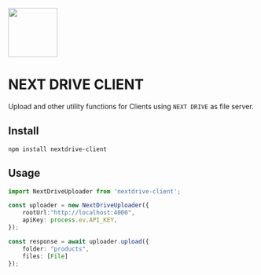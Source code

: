 <img src="https://github.com/user-attachments/assets/cf92e206-0cee-4f38-abfd-959c27ac3232"
height="100px"
/>

# NEXT DRIVE CLIENT

Upload and other utility functions for Clients using `NEXT DRIVE` as file server.



## Install
```
npm install nextdrive-client
```

## Usage
```ts
import NextDriveUploader from 'nextdrive-client';

const uploader = new NextDriveUploader({
    rootUrl:"http://localhost:4000",
    apiKey: process.ev.API_KEY,
});

const response = await uploader.upload({
    folder: "products",
    files: [File]
});

```
